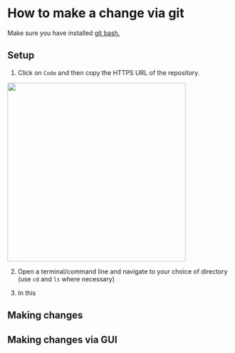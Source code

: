 # How to make a change via git

Make sure you have installed [git bash.](https://git-scm.com/downloads)

## Setup

1. Click on `Code` and then copy the HTTPS URL of the repository.

<img src="https://github.com/abyanmajid/info1111-project-cc18-2/assets/108279046/608dccda-721b-495d-a838-e2a3c4f4ba8a" width="400"> 

2. Open a terminal/command line and navigate to your choice of directory (use `cd` and `ls` where necessary)


3. In this 



## Making changes



## Making changes via GUI
